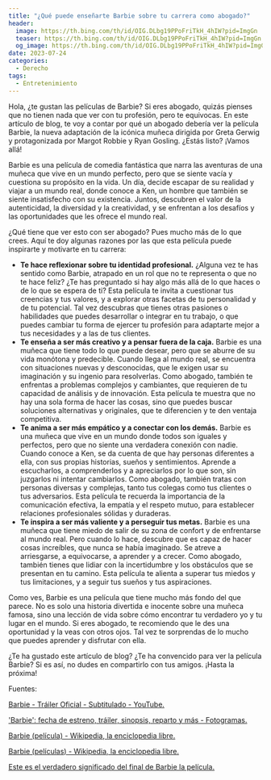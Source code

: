 ```yaml
---
title: "¿Qué puede enseñarte Barbie sobre tu carrera como abogado?"
header:
  image: https://th.bing.com/th/id/OIG.DLbg19PPoFriTkH_4hIW?pid=ImgGn
  teaser: https://th.bing.com/th/id/OIG.DLbg19PPoFriTkH_4hIW?pid=ImgGn
  og_image: https://th.bing.com/th/id/OIG.DLbg19PPoFriTkH_4hIW?pid=ImgGn
date: 2023-07-24
categories:
  - Derecho
tags:
  - Entretenimiento
---
```


Hola, ¿te gustan las películas de Barbie? Si eres abogado, quizás pienses que no tienen nada que ver con tu profesión, pero te equivocas. En este artículo de blog, te voy a contar por qué un abogado debería ver la película Barbie, la nueva adaptación de la icónica muñeca dirigida por Greta Gerwig y protagonizada por Margot Robbie y Ryan Gosling. ¿Estás listo? ¡Vamos allá!

Barbie es una película de comedia fantástica que narra las aventuras de una muñeca que vive en un mundo perfecto, pero que se siente vacía y cuestiona su propósito en la vida. Un día, decide escapar de su realidad y viajar a un mundo real, donde conoce a Ken, un hombre que también se siente insatisfecho con su existencia. Juntos, descubren el valor de la autenticidad, la diversidad y la creatividad, y se enfrentan a los desafíos y las oportunidades que les ofrece el mundo real.

¿Qué tiene que ver esto con ser abogado? Pues mucho más de lo que crees. Aquí te doy algunas razones por las que esta película puede inspirarte y motivarte en tu carrera:

- **Te hace reflexionar sobre tu identidad profesional.** ¿Alguna vez te has sentido como Barbie, atrapado en un rol que no te representa o que no te hace feliz? ¿Te has preguntado si hay algo más allá de lo que haces o de lo que se espera de ti? Esta película te invita a cuestionar tus creencias y tus valores, y a explorar otras facetas de tu personalidad y de tu potencial. Tal vez descubras que tienes otras pasiones o habilidades que puedes desarrollar o integrar en tu trabajo, o que puedes cambiar tu forma de ejercer tu profesión para adaptarte mejor a tus necesidades y a las de tus clientes.
- **Te enseña a ser más creativo y a pensar fuera de la caja.** Barbie es una muñeca que tiene todo lo que puede desear, pero que se aburre de su vida monótona y predecible. Cuando llega al mundo real, se encuentra con situaciones nuevas y desconocidas, que le exigen usar su imaginación y su ingenio para resolverlas. Como abogado, también te enfrentas a problemas complejos y cambiantes, que requieren de tu capacidad de análisis y de innovación. Esta película te muestra que no hay una sola forma de hacer las cosas, sino que puedes buscar soluciones alternativas y originales, que te diferencien y te den ventaja competitiva.
- **Te anima a ser más empático y a conectar con los demás.** Barbie es una muñeca que vive en un mundo donde todos son iguales y perfectos, pero que no siente una verdadera conexión con nadie. Cuando conoce a Ken, se da cuenta de que hay personas diferentes a ella, con sus propias historias, sueños y sentimientos. Aprende a escucharlos, a comprenderlos y a apreciarlos por lo que son, sin juzgarlos ni intentar cambiarlos. Como abogado, también tratas con personas diversas y complejas, tanto tus colegas como tus clientes o tus adversarios. Esta película te recuerda la importancia de la comunicación efectiva, la empatía y el respeto mutuo, para establecer relaciones profesionales sólidas y duraderas.
- **Te inspira a ser más valiente y a perseguir tus metas.** Barbie es una muñeca que tiene miedo de salir de su zona de confort y de enfrentarse al mundo real. Pero cuando lo hace, descubre que es capaz de hacer cosas increíbles, que nunca se había imaginado. Se atreve a arriesgarse, a equivocarse, a aprender y a crecer. Como abogado, también tienes que lidiar con la incertidumbre y los obstáculos que se presentan en tu camino. Esta película te alienta a superar tus miedos y tus limitaciones, y a seguir tus sueños y tus aspiraciones.

Como ves, Barbie es una película que tiene mucho más fondo del que parece. No es solo una historia divertida e inocente sobre una muñeca famosa, sino una lección de vida sobre cómo encontrar tu verdadero yo y tu lugar en el mundo. Si eres abogado, te recomiendo que le des una oportunidad y la veas con otros ojos. Tal vez te sorprendas de lo mucho que puedes aprender y disfrutar con ella.

¿Te ha gustado este artículo de blog? ¿Te ha convencido para ver la película Barbie? Si es así, no dudes en compartirlo con tus amigos. ¡Hasta la próxima!

Fuentes:

[Barbie - Tráiler Oficial - Subtitulado - YouTube. ](https://www.youtube.com/watch?v=eUP3hlBel5I)

['Barbie': fecha de estreno, tráiler, sinopsis, reparto y más - Fotogramas. ](https://www.fotogramas.es/noticias-cine/a39032588/barbie-pelicula-margot-robbie-fecha-estreno-sinopsis-trailer-reparto/)

[Barbie (película) - Wikipedia, la enciclopedia libre. ](https://es.wikipedia.org/wiki/Barbie_%28pel%C3%ADcula%29)

[Barbie (películas) - Wikipedia, la enciclopedia libre. ](https://es.wikipedia.org/wiki/Barbie_%28pel%C3%ADculas%29)

[Este es el verdadero significado del final de Barbie la película. ](https://www.glamour.mx/articulos/el-verdadero-significado-del-final-de-barbie-la-pelicula)